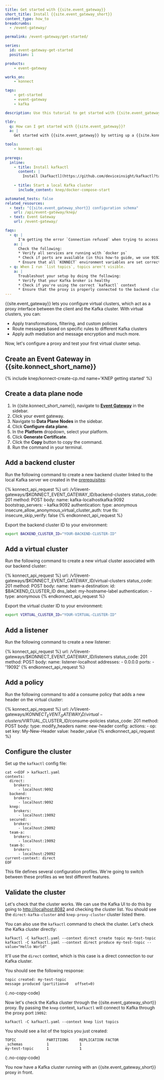 ```yaml
---
title: Get started with {{site.event_gateway}}
short_title: Install {{site.event_gateway_short}}
content_type: how_to
breadcrumbs:
  - /event-gateway/

permalink: /event-gateway/get-started/

series:
  id: event-gateway-get-started
  position: 1

products:
    - event-gateway

works_on:
    - konnect

tags:
    - get-started
    - event-gateway
    - kafka

description: Use this tutorial to get started with {{site.event_gateway}}.

tldr: 
  q: How can I get started with {{site.event_gateway}}?
  a: | 
    Get started with {{site.event_gateway}} by setting up a {{site.konnect_short_name}} control plane and data plane, then configuring a backend cluster, virtual cluster, listener, and policy with the {{site.event_gateway}} API.

tools:
    - konnect-api
  
prereqs:
  inline:
    - title: Install kafkactl
      content: |
        Install [kafkactl](https://github.com/deviceinsight/kafkactl?tab=readme-ov-file#installation). You'll need it to interact with Kafka clusters. 
    
    - title: Start a local Kafka cluster
      include_content: knep/docker-compose-start

automated_tests: false
related_resources:
  - text: "{{site.event_gateway_short}} configuration schema"
    url: /api/event-gateway/knep/
  - text: Event Gateway
    url: /event-gateway/

faqs:
  - q: | 
      I'm getting the error `Connection refused` when trying to access my Kafka cluster through {{site.event_gateway_short}}.
    a: |
      Check the following:
      * Verify all services are running with `docker ps`
      * Check if ports are available (in this how-to guide, we use 9192 for the proxy, 9092 for Kafka)
      * Ensure that all `KONNECT` environment variables are set correctly
  - q: When I run `list topics`, topics aren't visible.
    a: |
      Troubleshoot your setup by doing the following:
      * Verify that your Kafka broker is healthy
      * Check if you're using the correct `kafkactl` context
      * Ensure that the proxy is properly connected to the backend cluster
---
```


{{site.event_gateway}} lets you configure virtual clusters, which act as a proxy interface between the client and the Kafka cluster.
With virtual clusters, you can:
* Apply transformations, filtering, and custom policies
* Route messages based on specific rules to different Kafka clusters
* Apply auth mediation and message encryption
and much more.

Now, let's configure a proxy and test your first virtual cluster setup.

## Create an Event Gateway in {{site.konnect_short_name}}

{% include knep/konnect-create-cp.md name='KNEP getting started' %}

## Create a data plane node

1. In {{site.konnect_short_name}}, navigate to [**Event Gateway**](https://cloud.konghq.com/event-gateway/) in the sidebar.
1. Click your event gateway.
1. Navigate to **Data Plane Nodes** in the sidebar.
1. Click **Configure data plane**.
1. In the **Platform** dropdown, select your platform.
1. Click **Generate Certificate**.
1. Click the **Copy** button to copy the command.
1. Run the command in your terminal.

## Add a backend cluster

Run the following command to create a new backend cluster linked to the local Kafka server we created in the [prerequisites](#start-a-local-kafka-server):
<!--vale off-->
{% konnect_api_request %}
url: /v1/event-gateways/$KONNECT_EVENT_GATEWAY_ID/backend-clusters
status_code: 201
method: POST
body:
  name: kafka-localhostkafka:9092
  bootstrap_servers:
    - kafka:9092
  authentication:
    type: anonymous
  insecure_allow_anonymous_virtual_cluster_auth: true
  tls:
    insecure_skip_verify: false
{% endkonnect_api_request %}
<!--vale on-->

Export the backend cluster ID to your environment:
```sh
export BACKEND_CLUSTER_ID="YOUR-BACKEND-CLUSTER-ID"
```

## Add a virtual cluster

Run the following command to create a new virtual cluster associated with our backend cluster:
<!--vale off-->
{% konnect_api_request %}
url: /v1/event-gateways/$KONNECT_EVENT_GATEWAY_ID/virtual-clusters
status_code: 201
method: POST
body:
  name: team-a
  destination:
    id: $BACKEND_CLUSTER_ID
  dns_label: my-hostname-label
  authentication:
    - type: anonymous
{% endkonnect_api_request %}
<!--vale on-->

Export the virtual cluster ID to your environment:
```sh
export VIRTUAL_CLUSTER_ID="YOUR-VIRTUAL-CLUSTER-ID"
```

## Add a listener

Run the following command to create a new listener:
<!--vale off-->
{% konnect_api_request %}
url: /v1/event-gateways/$KONNECT_EVENT_GATEWAY_ID/listeners
status_code: 201
method: POST
body:
  name: listener-localhost
  addresses:
    - 0.0.0.0
  ports:
    - '19092'
{% endkonnect_api_request %}
<!--vale on-->

## Add a policy

Run the following command to add a consume policy that adds a new header on the virtual cluster:
<!--vale off-->
{% konnect_api_request %}
url: /v1/event-gateways/$KONNECT_EVENT_GATEWAY_ID/virtual-clusters/$VIRTUAL_CLUSTER_ID/consume-policies
status_code: 201
method: POST
body:
  type: modify_headers
  name: new-header
  config:
    actions:
      - op: set
        key: My-New-Header
        value: header_value
{% endkonnect_api_request %}
<!--vale on-->

## Configure the cluster

Set up the `kafkactl` config file:
```shell
cat <<EOF > kafkactl.yaml
contexts:
  direct:
    brokers:
      - localhost:9092
  backend:
    brokers:
      - localhost:9092
  knep:
    brokers:
      - localhost:19092
  secured:
    brokers:
      - localhost:29092
  team-a:
    brokers:
      - localhost:19092
  team-b:
    brokers:
      - localhost:29092
current-context: direct
EOF
```
This file defines several configuration profiles. We're going to switch between these profiles as we test different features.

## Validate the cluster

Let's check that the cluster works. We can use the Kafka UI to do this by going to [http://localhost:8082](http://localhost:8082) and checking the cluster list. 
You should see the `direct-kafka-cluster` and `knep-proxy-cluster` cluster listed there.

You can also use the `kafkactl` command to check the cluster. 
Let's check the Kafka cluster directly:

```shell
kafkactl -C kafkactl.yaml --context direct create topic my-test-topic
kafkactl -C kafkactl.yaml --context direct produce my-test-topic --value="Hello World"
```
It'll use the `direct` context, which is this case is a direct connection to our Kafka cluster.

You should see the following response:
```shell
topic created: my-test-topic
message produced (partition=0	offset=0)
```
{:.no-copy-code}

Now let's check the Kafka cluster through the {{site.event_gateway_short}} proxy.
By passing the `knep` context, `kafkactl` will connect to Kafka through the proxy port `19092`:

```shell
kafkactl -C kafkactl.yaml --context knep list topics
```

You should see a list of the topics you just created:
```shell
TOPIC              PARTITIONS     REPLICATION FACTOR
_schemas           1              1
my-test-topic      1              1
```
{:.no-copy-code}

You now have a Kafka cluster running with an {{site.event_gateway_short}} proxy in front. 